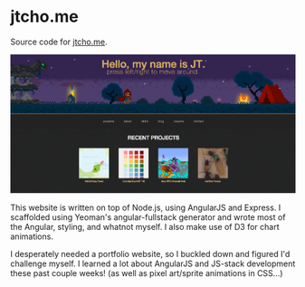 jtcho.me
========
Source code for [jtcho.me](http://jtcho.me).

![alt tag](https://raw.githubusercontent.com/jtcho/jtcho.me/master/screenshot.png)

This website is written on top of Node.js, using AngularJS and Express. I scaffolded using Yeoman's angular-fullstack generator and wrote most of the Angular, styling, and whatnot myself. I also make use of D3 for chart animations.

I desperately needed a portfolio website, so I buckled down and figured I'd challenge myself. I learned a lot about AngularJS and JS-stack development these past couple weeks! (as well as pixel art/sprite animations in CSS...)
